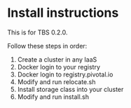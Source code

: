 # Install instructions

This is for TBS 0.2.0.

Follow these steps in order:
1. Create a cluster in any IaaS
1. Docker login to your registry
1. Docker login to registry.pivotal.io
1. Modify and run relocate.sh
1. Install storage class into your cluster
1. Modify and run install.sh




